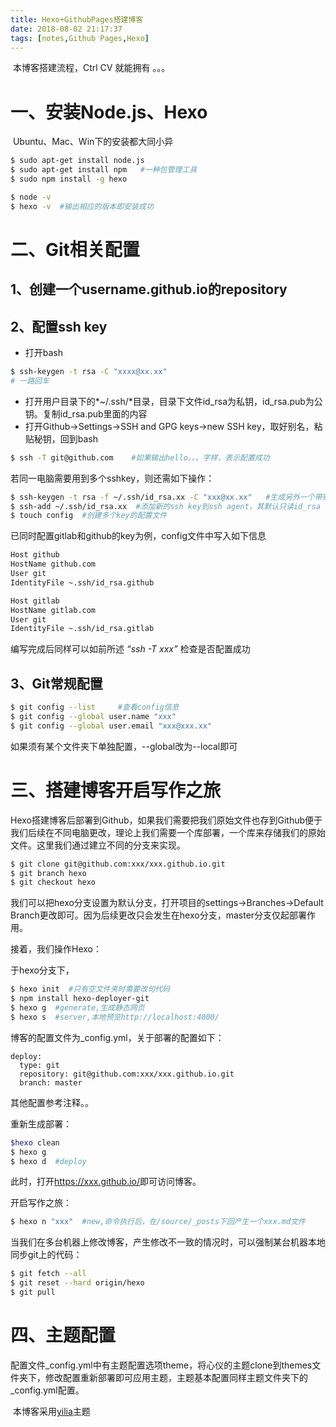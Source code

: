 ```yaml
---
title: Hexo+GithubPages搭建博客
date: 2018-08-02 21:17:37
tags: [notes,Github Pages,Hexo]
---
```

​	本博客搭建流程，Ctrl CV 就能拥有 。。。

<!--more-->

# 一、安装Node.js、Hexo

​	Ubuntu、Mac、Win下的安装都大同小异

```bash
$ sudo apt-get install node.js
$ sudo apt-get install npm   #一种包管理工具
$ sudo npm install -g hexo

$ node -v
$ hexo -v  #输出相应的版本即安装成功
```
# 二、Git相关配置

## 1、创建一个**username.github.io**的repository

## 2、配置ssh key

- 打开bash

```bash
$ ssh-keygen -t rsa -C "xxxx@xx.xx" 
# 一路回车
```

- 打开用户目录下的*~/.ssh/*目录，目录下文件id_rsa为私钥，id_rsa.pub为公钥。复制id_rsa.pub里面的内容
- 打开Github->Settings->SSH and GPG keys->new SSH key，取好别名，粘贴秘钥，回到bash

```bash
$ ssh -T git@github.com    #如果输出hello。。。字样，表示配置成功
```

若同一电脑需要用到多个sshkey，则还需如下操作：

```bash
$ ssh-keygen -t rsa -f ~/.ssh/id_rsa.xx -C "xxx@xx.xx"   #生成另外一个带别名的key
$ ssh-add ~/.ssh/id_rsa.xx  #添加新的ssh key到ssh agent，其默认只读id_rsa
$ touch config  #创建多个key的配置文件
```

已同时配置gitlab和github的key为例，config文件中写入如下信息

```reStructuredText
Host github
HostName github.com
User git
IdentityFile ~.ssh/id_rsa.github

Host gitlab
HostName gitlab.com
User git
IdentityFile ~.ssh/id_rsa.gitlab
```

编写完成后同样可以如前所述 *“ssh -T xxx”* 检查是否配置成功

## 3、Git常规配置

```bash
$ git config --list     #查看config信息
$ git config --global user.name "xxx"    
$ git config --global user.email "xxx@xxx.xx"
```

如果须有某个文件夹下单独配置，--global改为--local即可

# 三、搭建博客开启写作之旅

​	Hexo搭建博客后部署到Github，如果我们需要把我们原始文件也存到Github便于我们后续在不同电脑更改，理论上我们需要一个库部署，一个库来存储我们的原始文件。这里我们通过建立不同的分支来实现。

```bash
$ git clone git@github.com:xxx/xxx.github.io.git
$ git branch hexo
$ git checkout hexo
```

​	我们可以把hexo分支设置为默认分支，打开项目的settings->Branches->Default Branch更改即可。因为后续更改只会发生在hexo分支，master分支仅起部署作用。

接着，我们操作Hexo：

于hexo分支下，

```bash
$ hexo init  #只有空文件夹时需要改句代码
$ npm install hexo-deployer-git
$ hexo g  #generate,生成静态网页
$ hexo s  #server,本地预览http://localhost:4000/
```

博客的配置文件为_config.yml，关于部署的配置如下：

```
deploy:
  type: git
  repository: git@github.com:xxx/xxx.github.io.git
  branch: master
```

其他配置参考注释。。

重新生成部署：

```bash
$hexo clean
$ hexo g
$ hexo d  #deploy
```

此时，打开<https://xxx.github.io/>即可访问博客。

开启写作之旅：

```bash
$ hexo n "xxx"  #new,命令执行后，在/source/_posts下回产生一个xxx.md文件
```

当我们在多台机器上修改博客，产生修改不一致的情况时，可以强制某台机器本地同步git上的代码：

```bash
$ git fetch --all
$ git reset --hard origin/hexo
$ git pull
```

 # 四、主题配置

​	配置文件_config.yml中有主题配置选项theme，将心仪的主题clone到themes文件夹下，修改配置重新部署即可应用主题，主题基本配置同样主题文件夹下的 _config.yml配置。

​	本博客采用[yilia](https://github.com/litten/hexo-theme-yilia)主题






























